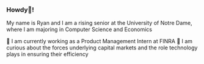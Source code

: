 ### Howdy👋!

<!--
**Ryan-Quan/Ryan-Quan** is a ✨ _special_ ✨ repository because its `README.md` (this file) appears on your GitHub profile.

Here are some ideas to get you started:

- 🔭 I’m currently working on ...
- 🌱 I’m currently learning ...
- 👯 I’m looking to collaborate on ...
- 🤔 I’m looking for help with ...
- 💬 Ask me about ...
- 📫 How to reach me: ...
- 😄 Pronouns: ...
- ⚡ Fun fact: ...
-->

My name is Ryan and I am a rising senior at the University of Notre Dame, where I am majoring in Computer Science and Economics

🔭 I am currently working as a Product Management Intern at FINRA
🤔 I am curious about the forces underlying capital markets and the role technology plays in ensuring their efficiency

